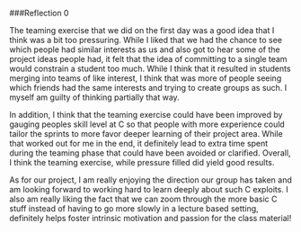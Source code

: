 ###Reflection 0

The teaming exercise that we did on the first day was a good idea that I think was a bit too pressuring. While I liked that we had the chance to see which people had similar interests as us and also got to hear some of the project ideas people had, it felt that the idea of committing to a single team would constrain a student too much. While I think that it resulted in students merging into teams of like interest, I think that was more of people seeing which friends had the same interests and trying to create groups as such. I myself am guilty of thinking partially that way. 

In addition, I think that the teaming exercise could have been improved by gauging peoples skill level at C so that people with more experience could tailor the sprints to more favor deeper learning of their project area. While that worked out for me in the end, it definitely lead to extra time spent during the teaming phase that could have been avoided or clarified. Overall, I think the teaming exercise, while pressure filled did yield good results. 

As for our project, I am really enjoying the direction our group has taken and am looking forward to working hard to learn deeply about such C exploits. I also am really liking the fact that we can zoom through the more basic C stuff instead of having to go more slowly in a lecture based setting, definitely helps foster intrinsic motivation and passion for the class material!

